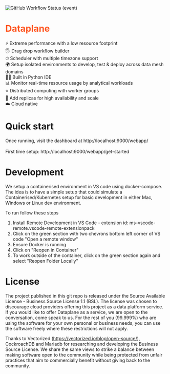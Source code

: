 ![GitHub Workflow Status (event)](https://img.shields.io/github/workflow/status/dataplane-app/dataplane/CI-main-dataplane?label=Github%20Actions:%20Go%20Tests)

# <span style="color:#FF5722">Dataplane</span>
⚡️ Extreme performance with a low resource footprint <br />
🖐 Drag drop workflow builder<br />
⏱ Scheduler with multiple timezone support<br />
🌍 Setup isolated environments to develop, test & deploy across data mesh domains<br />
🧑‍💻 Built in Python IDE<br />
📊 Monitor real-time resource usage by analytical workloads<br />
⭐️ Distributed computing with worker groups<br />
🌳 Add replicas for high availability and scale<br />
☁️ Cloud native

# Quick start
Once running, visit the dashboard at http://localhost:9000/webapp/<br /><br />
First time setup: http://localhost:9000/webapp/get-started

# Development
We setup a containerised environment in VS code using docker-compose. The idea is to have a simple setup that could simulate a Containerised/Kubernetes setup for basic development in either Mac, Windows or Linux dev environment. 

To run follow these steps
1. Install Remote Development in VS Code - extension id: ms-vscode-remote.vscode-remote-extensionpack
2. Click on the green section with two chevrons bottom left corner of VS code "Open a remote window"
3. Ensure Docker is running
4. Click on "Reopen in Container" 
5. To work outside of the container, click on the green section again and select "Reopen Folder Locally"


# License

The project published in this git repo is released under the Source Available License - Business Source License 1.1 (BSL). The license was chosen to discourage cloud providers offering this project as a data platform service. If you would like to offer Dataplane as a service, we are open to the conversation, come speak to us. For the rest of you (99.999%) who are using the software for your own personal or business needs, you can use the software freely where these restrictions will not apply. 

Thanks to Vectorized (https://vectorized.io/blog/open-source/), CockroachDB and Mariadb for researching and developing the Business Source License. We share the same views to strike a balance between making software open to the community while being protected from unfair practices that aim to commercially benefit without giving back to the community. 
